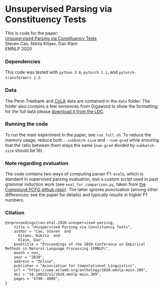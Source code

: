 # Unsupervised Parsing via Constituency Tests
This is code for the paper:  
[Unsupervised Parsing via Constituency Tests](https://www.aclweb.org/anthology/2020.emnlp-main.389/)  
Steven Cao, Nikita Kitaev, Dan Klein  
EMNLP 2020  
### Dependencies
This code was tested with `python 3.6`, `pytorch 1.1`, and `pytorch-transformers 1.2`.
### Data
The Penn Treebank and [CoLA](https://nyu-mll.github.io/CoLA/) data are contained in the `data` folder. The folder also contains a few sentences from Gigaword to show the formatting; for the full data please [download it from the LDC](https://catalog.ldc.upenn.edu/LDC2011T07).
### Running the code
To run the main experiment in the paper, see `run_full.sh`. To reduce the memory usage, reduce both `--subbatch-size` and `--num-grad` while ensuring that the ratio between them stays the same (`num-grad` divided by `subbatch-size` should be 16).
### Note regarding evaluation
The code contains two ways of computing parser F1: `evalb`, which is standard in supervised parsing evaluation, and a custom script used in past grammar induction work (see `eval_for_comparison.py`, taken from [the Compound PCFG github repo](https://github.com/harvardnlp/compound-pcfg)). The latter ignores punctuation (among other differences; see the paper for details) and typically results in higher F1 numbers.
### Citation
    @inproceedings{cao-etal-2020-unsupervised-parsing,
        title = "Unsupervised Parsing via Constituency Tests",
        author = "Cao, Steven  and
          Kitaev, Nikita  and
          Klein, Dan",
        booktitle = "Proceedings of the 2020 Conference on Empirical Methods in Natural Language Processing (EMNLP)",
        month = nov,
        year = "2020",
        address = "Online",
        publisher = "Association for Computational Linguistics",
        url = "https://www.aclweb.org/anthology/2020.emnlp-main.389",
        doi = "10.18653/v1/2020.emnlp-main.389",
        pages = "4798--4808",
    }
